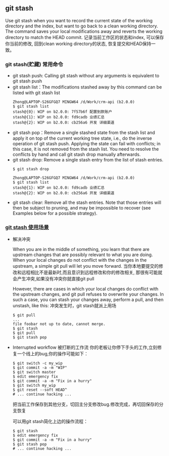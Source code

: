## git stash
Use git stash when you want to record the current state of the working directory and the index, but want to go back to a clean working directory. The command saves your local modifications away and reverts the working directory to match the HEAD commit.
记录当前工作区的状态和index, 可以保存你当前的修改, 回到clean working directory的状态, 恢复提交和HEAD保持一致。

### git stash(贮藏) 常用命令
- git stash push: Calling git stash without any arguments is equivalent to git stash push
- git stash list：The modifications stashed away by this command can be listed with git stash list
    ```
    Zhong@LAPTOP-S26GFGQ7 MINGW64 /d/Work/crm-api (b2.0.0)
    $ git stash list
    stash@{0}: WIP on b2.0.0: 7f57b6f 配置到款账户
    stash@{1}: WIP on b2.0.0: fd9cadb 业绩汇总
    stash@{2}: WIP on b2.0.0: cb256a6 开发 详细渠道
    ```
- git stash pop：Remove a single stashed state from the stash list and apply it on top of the current working tree state, i.e., do the inverse operation of git stash push. Applying the state can fail with conflicts; in this case, it is not removed from the stash list. You need to resolve the conflicts by hand and call git stash drop manually afterwards.
- git stash drop: Remove a single stash entry from the list of stash entries.
    ```
    $ git stash drop

    Zhong@LAPTOP-S26GFGQ7 MINGW64 /d/Work/crm-api (b2.0.0)
    $ git stash list
    stash@{1}: WIP on b2.0.0: fd9cadb 业绩汇总
    stash@{2}: WIP on b2.0.0: cb256a6 开发 详细渠道
    ```
- git stash clear: Remove all the stash entries. Note that those entries will then be subject to pruning, and may be impossible to recover (see Examples below for a possible strategy).

### [git stash 使用场景](https://git-scm.com/docs/git-stash)

- 解决冲突

    When you are in the middle of something, you learn that there are upstream changes that are possibly relevant to what you are doing. When your local changes do not conflict with the changes in the upstream, a simple git pull will let you move forward.
    当你本地要提交的修改和远程相比不是最新时,而且意识到远程修改和你的修改相关, 那很有可能就会产生冲突,如果没有冲突你就直接git pull

    However, there are cases in which your local changes do conflict with the upstream changes, and git pull refuses to overwrite your changes. In such a case, you can stash your changes away, perform a pull, and then unstash, like this:
    冲突发生时，git stash就派上用场
    ```
    $ git pull
    ...
    file foobar not up to date, cannot merge.
    $ git stash
    $ git pull
    $ git stash pop
    ```
- Interrupted workflow 被打断的工作流
    你的老板让你停下手头的工作,立刻修复一个线上的bug,你的操作可能如下：
    ```
    $ git switch -c my_wip
    $ git commit -a -m "WIP"
    $ git switch master
    $ edit emergency fix
    $ git commit -a -m "Fix in a hurry"
    $ git switch my_wip
    $ git reset --soft HEAD^
    # ... continue hacking ...
    ```
    把当前工作保存到其他分支，切回主分支修改bug.修改完成，再切回保存的分支恢复
    
    可以用git stash简化上边的操作流程：
    ```
    $ git stash
    $ edit emergency fix
    $ git commit -a -m "Fix in a hurry"
    $ git stash pop
    # ... continue hacking ...
    ```